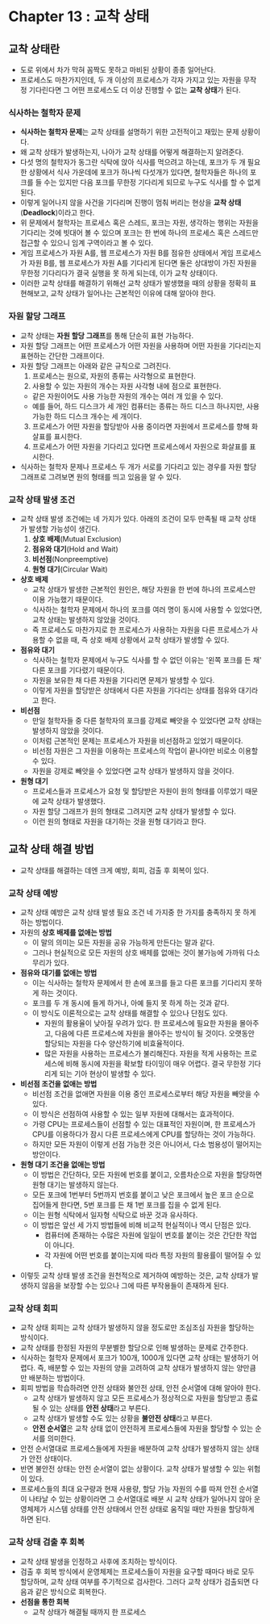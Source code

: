 # Chapter 13 : 교착 상태

## 교착 상태란

- 도로 위에서 차가 막혀 꼼짝도 못하고 마비된 상황이 종종 일어난다.
- 프로세스도 마찬가지인데, 두 개 이상의 프로세스가 각자 가지고 있는 자원을 무작정 기다린다면 그 어떤 프로세스도 더 이상 진행할 수 없는 **교착 상태**가 된다.

### 식사하는 철학자 문제

- **식사하는 철학자 문제**는 교착 상태를 설명하기 위한 고전적이고 재밌는 문제 상황이다.
- 왜 교착 상태가 발생하는지, 나아가 교착 상태를 어떻게 해결하는지 알려준다.
- 다섯 명의 철학자가 동그란 식탁에 앉아 식사를 먹으려고 하는데, 포크가 두 개 필요한 상황에서 식사 가운데에 포크가 하나씩 다섯개가 있다면, 철학자들은 하나의 포크를 들 수는 있지만 다음 포크를 무한정 기다리게 되므로 누구도 식사를 할 수 없게 된다.
- 이렇게 일어나지 않을 사건을 기다리며 진행이 멈춰 버리는 현상을 **교착 상태**(**Deadlock**)이라고 한다.
- 위 문제에서 철학자는 프로세스 혹은 스레드, 포크는 자원, 생각하는 행위는 자원을 기다리는 것에 빗대어 볼 수 있으며 포크는 한 번에 하나의 프로세스 혹은 스레드만 접근할 수 있으니 임계 구역이라고 볼 수 있다.
- 게임 프로세스가 자원 A를, 웹 프로세스가 자원 B를 점유한 상태에서 게임 프로세스가 자원 B를, 웹 프로세스가 자원 A를 기다리게 된다면 둘은 상대방이 가진 자원을 무한정 기다리다가 결국 실행을 못 하게 되는데, 이가 교착 상태이다.
- 이러한 교착 상태를 해결하기 위해선 교착 상태가 발생했을 때의 상황을 정확히 표현해보고, 교착 상태가 일어나는 근본적인 이유에 대해 알아야 한다.

### 자원 할당 그래프

- 교착 상태는 **자원 할당 그래프**를 통해 단순히 표현 가능하다.
- 자원 할당 그래프는 어떤 프로세스가 어떤 자원을 사용하며 어떤 자원을 기다리는지 표현하는 간단한 그래프이다.
- 자원 할당 그래프는 아래와 같은 규칙으로 그려진다.
  1. 프로세스는 원으로, 자원의 종류는 사각형으로 표현한다.
  2. 사용할 수 있는 자원의 개수는 자원 사각형 내에 점으로 표현한다.
    - 같은 자원이어도 사용 가능한 자원의 개수는 여러 개 있을 수 있다.
    - 예를 들어, 하드 디스크가 세 개인 컴퓨터는 종류는 하드 디스크 하나지만, 사용 가능한 하드 디스크 개수는 세 개이다.
  3. 프로세스가 어떤 자원을 할당받아 사용 중이라면 자원에서 프로세스를 향해 화살표를 표시한다.
  4. 프로세스가 어떤 자원을 기다리고 있다면 프로세스에서 자원으로 화살표를 표시한다.
- 식사하는 철학자 문제나 프로세스 두 개가 서로를 기다리고 있는 경우를 자원 할당 그래프로 그려보면 원의 형태를 띄고 있음을 알 수 있다.

### 교착 상태 발생 조건

- 교착 상태 발생 조건에는 네 가지가 있다. 아래의 조건이 모두 만족될 때 교착 상태가 발생할 가능성이 생긴다.
  1. **상호 배제**(Mutual Exclusion)
  2. **점유와 대기**(Hold and Wait)
  3. **비선점**(Nonpreemptive)
  4. **원형 대기**(Circular Wait)
- **상호 배제**
  - 교착 상태가 발생한 근본적인 원인은, 해당 자원을 한 번에 하나의 프로세스만 이용 가능했기 때문이다.
  - 식사하는 철학자 문제에서 하나의 포크를 여러 명이 동시에 사용할 수 있었다면, 교착 상태는 발생하지 않았을 것이다.
  - 즉 프로세스도 마찬가지로 한 프로세스가 사용하는 자원을 다른 프로세스가 사용할 수 없을 때, 즉 상호 배제 상황에서 교착 상태가 발생할 수 있다.
- **점유와 대기**
  - 식사하는 철학자 문제에서 누구도 식사를 할 수 없던 이유는 '왼쪽 포크를 든 채' 다른 포크를 기다렸기 때문이다.
  - 자원을 보유한 채 다른 자원을 기다리면 문제가 발생할 수 있다.
  - 이렇게 자원을 할당받은 상태에서 다른 자원을 기다리는 상태를 점유와 대기라고 한다.
- **비선점**
  - 만일 철학자들 중 다른 철학자의 포크를 강제로 빼앗을 수 있었다면 교착 상태는 발생하지 않았을 것이다.
  - 이처럼 근본적인 문제는 프로세스가 자원을 비선점하고 있었기 때문이다.
  - 비선점 자원은 그 자원을 이용하는 프로세스의 작업이 끝나야만 비로소 이용할 수 있다.
  - 자원을 강제로 빼앗을 수 있었다면 교착 상태가 발생하지 않을 것이다.
- **원형 대기**
  - 프로세스들과 프로세스가 요청 및 할당받은 자원이 원의 형태를 이루었기 때문에 교착 상태가 발생했다.
  - 자원 할당 그래프가 원의 형태로 그려지면 교착 상태가 발생할 수 있다.
  - 이런 원의 형태로 자원을 대기하는 것을 원형 대기라고 한다.

## 교착 상태 해결 방법

- 교착 상태를 해결하는 데엔 크게 예방, 회피, 검출 후 회복이 있다.

### 교착 상태 예방

- 교착 상태 예방은 교착 상태 발생 필요 조건 네 가지중 한 가지를 충족하지 못 하게 하는 방법이다.
- 자원의 **상호 배제를 없애는 방법**
  - 이 말의 의미는 모든 자원을 공유 가능하게 만든다는 말과 같다.
  - 그러나 현실적으로 모든 자원의 상호 배제를 없애는 것이 불가능에 가까워 다소 무리가 있다.
- **점유와 대기를 없애는 방법**
  - 이는 식사하는 철학자 문제에서 한 손에 포크를 들고 다른 포크를 기다리지 못하게 하는 것이다.
  - 포크를 두 개 동시에 들게 하거나, 아예 들지 못 하게 하는 것과 같다.
  - 이 방식도 이론적으로는 교착 상태를 해결할 수 있으나 단점도 있다.
    - 자원의 활용율이 낮아질 우려가 있다. 한 프로세스에 필요한 자원을 몰아주고, 다음에 다른 프로세스에 자원을 몰아주는 방식이 될 것이다. 오랫동안 할당되는 자원을 다수 양산하기에 비효율적이다.
    - 많은 자원을 사용하는 프로세스가 불리해진다. 자원을 적게 사용하는 프로세스에 비해 동시에 자원을 확보할 타이밍이 매우 어렵다. 결국 무한정 기다리게 되는 기아 현상이 발생할 수 있다.
- **비선점 조건을 없애는 방법**
  - 비선점 조건을 없애면 자원을 이용 중인 프로세스로부터 해당 자원을 빼앗을 수 있다.
  - 이 방식은 선점하여 사용할 수 있는 일부 자원에 대해서는 효과적이다.
  - 가령 CPU는 프로세스들이 선점할 수 있는 대표적인 자원이며, 한 프로세스가 CPU를 이용하다가 잠시 다른 프로세스에게 CPU를 할당하는 것이 가능하다.
  - 하지만 모든 자원이 이렇게 선점 가능한 것은 아니어서, 다소 범용성이 떨어지는 방안이다.
- **원형 대기 조건을 없애는 방법**
  - 이 방법은 간단하다, 모든 자원에 번호를 붙이고, 오름차순으로 자원을 할당하면 원형 대기는 발생하지 않는다.
  - 모든 포크에 1번부터 5번까지 번호를 붙이고 낮은 포크에서 높은 포크 순으로 집어들게 한다면, 5번 포크를 든 채 1번 포크를 집을 수 없게 된다.
  - 이는 원형 식탁에서 일자형 식탁으로 바꾼 것과 유사하다.
  - 이 방법은 앞선 세 가지 방법들에 비해 비교적 현실적이나 역시 단점은 있다.
    - 컴퓨터에 존재하는 수많은 자원에 일일이 번호를 붙이는 것은 간단한 작업이 아니다.
    - 각 자원에 어떤 번호를 붙이는지에 따라 특정 자원의 활용률이 떨어질 수 있다.
- 이렇듯 교착 상태 발생 조건을 원천적으로 제거하여 예방하는 것은, 교착 상태가 발생하지 않음을 보장할 수는 있으나 그에 따른 부작용들이 존재하게 된다.

### 교착 상태 회피

- 교착 상태 회피는 교착 상태가 발생하지 않을 정도로만 조심조심 자원을 할당하는 방식이다.
- 교착 상태를 한정된 자원의 무분별한 할당으로 인해 발생하는 문제로 간주한다.
- 식사하는 철학자 문제에서 포크가 100개, 1000개 있다면 교착 상태는 발생하기 어렵다. 즉, 배분할 수 있는 자원의 양을 고려하여 교착 상태가 발생하지 않는 양만큼만 배분하는 방법이다.
- 회피 방법을  학습하려면 안전 상태와 불안전 상태, 안전 순서열에 대해 알아야 한다.
  - 교착 상태가 발생하지 않고 모든 프로세스가 정상적으로 자원을 할당받고 종료될 수 있는 상태를 **안전 상태**라고 부른다.
  - 교착 상태가 발생할 수도 있는 상황을 **불안전 상태**라고 부른다.
  - **안전 순서열**은 교착 상태 없이 안전하게 프로세스들에 자원을 할당할 수 있는 순서를 의미한다.
- 안전 순서열대로 프로세스들에게 자원을 배분하여 교착 상태가 발생하지 않는 상태가 안전 상태이다.
- 반면 불안전 상태는 안전 순서열이 없는 상황이다. 교착 상태가 발생할 수 있는 위험이 있다.
- 프로세스들의 최대 요구량과 현재 사용량, 할당 가능 자원의 수를 따져 안전 순서열이 나타날 수 있는 상황이라면 그 순서열대로 배분 시 교착 상태가 일어나지 않아 운영체제가 시스템 상태를 안전 상태에서 안전 상태로 움직일 때만 자원을 할당하게 하면 된다.

### 교착 상태 검출 후 회복

- 교착 상태 발생을 인정하고 사후에 조치하는 방식이다.
- 검출 후 회복 방식에서 운영체제는 프로세스들이 자원을 요구할 때마다 바로 모두 할당하며, 교착 상태 여부를 주기적으로 검사한다. 그러다 교착 상태가 검출되면 다음과 같은 방식으로 회복한다.
- **선점을 통한 회복**
  - 교착 상태가 해결될 때까지 한 프로세스